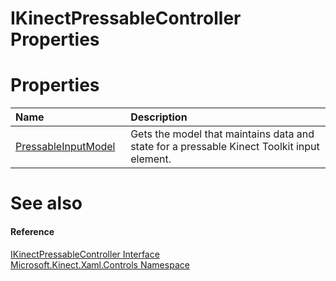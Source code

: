 IKinectPressableController Properties  
=====================================  

<span id="publicpropertiesSection"></span>

Properties  
==========  

<table>
<colgroup>
<col width="30%" />
<col width="60%" />
</colgroup>
<thead>
<tr class="header">
<th align="left">Name</th>
<th align="left">Description</th>
</tr>
</thead>
<tbody>
<tr class="odd">
<td align="left"><a href="Properties/PressableInputModel_Property.md">PressableInputModel</a></td>
<td align="left">Gets the model that maintains data and state for a pressable Kinect Toolkit input element.</td>
</tr>
</tbody>
</table>

<span id="ID4EI"></span>

See also  
========  

<span id="ID4EK"></span>
#### Reference  

[IKinectPressableController Interface](../IKinectPressableController.md)  
 [Microsoft.Kinect.Xaml.Controls Namespace](../../Kinect.Xaml.Controls.md)  



<!--Please do not edit the data in the comment block below.-->
<!--
TOCTitle : IKinectPressableController Properties
RLTitle : IKinectPressableController Properties
KeywordK : IKinectPressableController interface, properties
KeywordA : Properties.T:Microsoft.Kinect.Xaml.Controls.IKinectPressableController
AssetID : Properties.T:Microsoft.Kinect.Xaml.Controls.IKinectPressableController
Locale : en-us
CommunityContent : 1
TargetOS : Windows
TopicType : kbSyntax
DocSet : K4Wv2
ProjType : K4Wv2Proj
Technology : Kinect for Windows
Product : Kinect for Windows SDK v2
productversion : 20
-->
